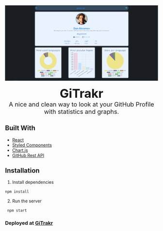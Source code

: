 <a href='https://gitrakr.vercel.app' target='_blank'><img alt="GiTrakr" src="https://raw.githubusercontent.com/ShariqAsadi/gitrakr/master/public/preview.PNG"/></a>

<div style='text-align:center; margin-bottom: 20px;'>
  <div style='font-size:40px;'><strong>GiTrakr</strong></div>
  <div style='font-size:20px;'>A nice and clean way to look at your GitHub Profile with statistics and graphs.</div>
</div>

## Built With
  - [React](https://reactjs.org/)
  - [Styled Components](https://styled-components.com/)
  - [Chart.js](https://www.chartjs.org/)
  - [GitHub Rest API](https://docs.github.com/en/free-pro-team@latest/rest)

## Installation

1. Install dependencies

```bash
npm install
```

2. Run the server

```bash
 npm start
```

### Deployed at [GiTrakr](https://gitrakr.vercel.app/)
